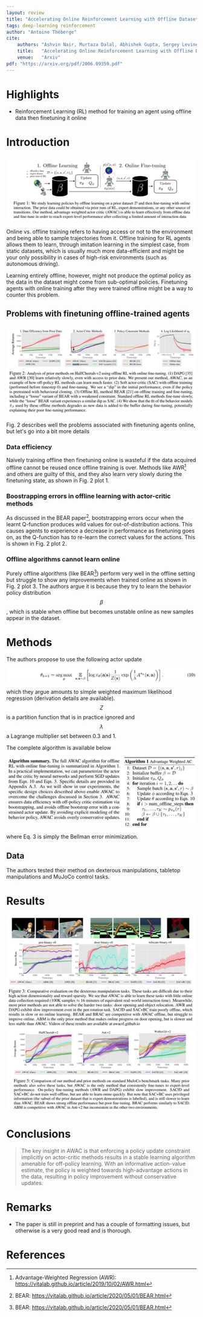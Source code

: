 ```yaml
---
layout: review
title: "Accelerating Online Reinforcement Learning with Offline Datasets"
tags: deep-learning reinforcement
author: "Antoine Théberge"
cite:
    authors: "Ashvin Nair, Murtaza Dalal, Abhishek Gupta, Sergey Levine"
    title:   "Accelerating Online Reinforcement Learning with Offline Datasets"
    venue:   "Arxiv"
pdf: "https://arxiv.org/pdf/2006.09359.pdf"
---
```



# Highlights

- Reinforcement Learning (RL) method for training an agent using offline data then finetuning it online

# Introduction

![](/article/images/AWAC/fig1.jpeg)

Online vs. offline training refers to having access or not to the environment and being able to sample trajectories from it. Offline training for RL agents allows them to learn, through imitation learning in the simplest case, from static datasets, which is usually much more data-efficient and might be your only possibility in cases of high-risk environments (such as autonomous driving). 

Learning entirely offline, however, might not produce the optimal policy as the data in the dataset might come from sub-optimal policies. Finetuning agents with online training after they were trained offline might be a way to counter this problem.

## Problems with finetuning offline-trained agents

![](/article/images/AWAC/fig2.jpeg)

Fig. 2 describes well the problems associated with finetuning agents online, but let's go into a bit more details

### Data efficiency

Naively training offline then finetuning online is wasteful if the data acquired offline cannot be reused once offline training is over. Methods like AWR[^1] and others are guilty of this, and they also learn very slowly during the finetuning state, as shown in Fig. 2 plot 1.

### Boostrapping errors in offline learning with actor-critic methods

As discussed in the BEAR paper[^2], bootstrapping errors occur when the learnt Q-function produces wild values for out-of-distribution actions. This causes agents to experience a decrease in performance as finetuning goes on, as the Q-function has to re-learn the correct values for the actions. This is shown in Fig. 2 plot 2.

### Offline algorithms cannot learn online

Purely offline algorithms (like BEAR[^2]) perform very well in the offline setting but struggle to show any improvements when trained online as shown in Fig. 2 plot 3. The authors argue it is because they try to learn the behavior policy distribution $$\beta$$, which is stable when offline but becomes unstable online as new samples appear in the dataset.

# Methods

The authors propose to use the following actor update

![](/article/images/AWAC/eq10.jpeg)

which they argue amounts to simple weighted maximum likelihood regression (derivation details are available). $$Z$$ is a partition function that is in practice ignored and $$\lambda$$ a Lagrange multiplier set between 0.3 and 1.

The complete algorithm is available below

![](/article/images/AWAC/alg1.jpeg)

where Eq. 3 is simply the Bellman error minimization.

## Data

The authors tested their method on dexterous manipulations, tabletop manipulations and MuJoCo control tasks.

# Results

![](/article/images/AWAC/fig3.jpeg)
![](/article/images/AWAC/fig5.jpeg)

# Conclusions

> The key insight in AWAC is that enforcing a policy update constraint implicitly on actor-critic methods results in a stable learning algorithm amenable for off-policy learning. With an informative action-value estimate, the policy is weighted towards high-advantage actions in the data, resulting in policy improvement without conservative updates.

# Remarks
- The paper is still in preprint and has a couple of formatting issues, but otherwise is a very good read and is thorough.

# References

[^1]: Advantage-Weighted Regression (AWR): https://vitalab.github.io/article/2019/10/02/AWR.html

[^2]: BEAR: https://vitalab.github.io/article/2020/05/01/BEAR.html
